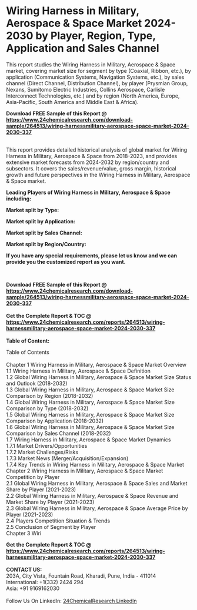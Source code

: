 <h1>Wiring Harness in Military, Aerospace &amp; Space Market 2024-2030 by Player, Region, Type, Application and Sales Channel</h1><p>
</p><p>
This report studies the Wiring Harness in Military, Aerospace &amp; Space market, covering market size for segment by type (Coaxial, Ribbon, etc.), by application (Communication Systems, Navigation Systems, etc.), by sales channel (Direct Channel, Distribution Channel), by player (Prysmian Group, Nexans, Sumitomo Electric Industries, Collins Aerospace, Carlisle Interconnect Technologies, etc.) and by region (North America, Europe, Asia-Pacific, South America and Middle East &amp; Africa).</p><p>
</p><div><b>Download FREE Sample of this Report @ 
            <a href="https://www.24chemicalresearch.com/download-sample/264513/wiring-harnessmilitary-aerospace-space-market-2024-2030-337">
            https://www.24chemicalresearch.com/download-sample/264513/wiring-harnessmilitary-aerospace-space-market-2024-2030-337</a></b></div><br><p>
This report provides detailed historical analysis of global market for Wiring Harness in Military, Aerospace &amp; Space from 2018-2023, and provides extensive market forecasts from 2024-2032 by region/country and subsectors. It covers the sales/revenue/value, gross margin, historical growth and future perspectives in the Wiring Harness in Military, Aerospace &amp; Space market.</p><p>
</p><p>
<strong>Leading Players of Wiring Harness in Military, Aerospace &amp; Space including:</strong>
</p><p>
<strong>Market split by Type:</strong></p><p>
</p><p>
<strong>Market split by Application:</strong></p><p>
</p><p>
<strong>Market split by Sales Channel:</strong></p><p>
</p><p>
<strong>Market split by Region/Country:</strong></p><p>
</p><p>
<strong>If you have any special requirements, please let us know and we can provide you the customized report as you want.</strong></p><p>
 </p><div><b>Download FREE Sample of this Report @ 
            <a href="https://www.24chemicalresearch.com/download-sample/264513/wiring-harnessmilitary-aerospace-space-market-2024-2030-337">
            https://www.24chemicalresearch.com/download-sample/264513/wiring-harnessmilitary-aerospace-space-market-2024-2030-337</a></b></div><br><div><b>Get the Complete Report & TOC @ 
            <a href="https://www.24chemicalresearch.com/reports/264513/wiring-harnessmilitary-aerospace-space-market-2024-2030-337">
            https://www.24chemicalresearch.com/reports/264513/wiring-harnessmilitary-aerospace-space-market-2024-2030-337</a></b></div><br>
            <b>Table of Content:</b><p>Table of Contents<br />
<br />
Chapter 1 Wiring Harness in Military, Aerospace & Space Market Overview<br />
    1.1 Wiring Harness in Military, Aerospace & Space Definition<br />
    1.2 Global Wiring Harness in Military, Aerospace & Space Market Size Status and Outlook (2018-2032)<br />
    1.3 Global Wiring Harness in Military, Aerospace & Space Market Size Comparison by Region (2018-2032)<br />
    1.4 Global Wiring Harness in Military, Aerospace & Space Market Size Comparison by Type (2018-2032)<br />
    1.5 Global Wiring Harness in Military, Aerospace & Space Market Size Comparison by Application (2018-2032)<br />
    1.6 Global Wiring Harness in Military, Aerospace & Space Market Size Comparison by Sales Channel (2018-2032)<br />
    1.7 Wiring Harness in Military, Aerospace & Space Market Dynamics<br />
        1.7.1 Market Drivers/Opportunities<br />
        1.7.2 Market Challenges/Risks<br />
        1.7.3 Market News (Merger/Acquisition/Expansion)<br />
        1.7.4 Key Trends in Wiring Harness in Military, Aerospace & Space Market<br />
Chapter 2 Wiring Harness in Military, Aerospace & Space Market Competition by Player<br />
    2.1 Global Wiring Harness in Military, Aerospace & Space Sales and Market Share by Player (2021-2023)<br />
    2.2 Global Wiring Harness in Military, Aerospace & Space Revenue and Market Share by Player (2021-2023)<br />
    2.3 Global Wiring Harness in Military, Aerospace & Space Average Price by Player (2021-2023)<br />
    2.4 Players Competition Situation & Trends<br />
    2.5 Conclusion of Segment by Player<br />
Chapter 3 Wiri</p><div><b>Get the Complete Report & TOC @ 
            <a href="https://www.24chemicalresearch.com/reports/264513/wiring-harnessmilitary-aerospace-space-market-2024-2030-337">
            https://www.24chemicalresearch.com/reports/264513/wiring-harnessmilitary-aerospace-space-market-2024-2030-337</a></b></div><br><b>CONTACT US:</b><br>
            203A, City Vista, Fountain Road, Kharadi, Pune, India - 411014<br>
            International: +1(332) 2424 294<br>
            Asia: +91 9169162030 <br><br>
            Follow Us On LinkedIn: <a href="https://www.linkedin.com/company/24chemicalresearch/">24ChemicalResearch LinkedIn</a>